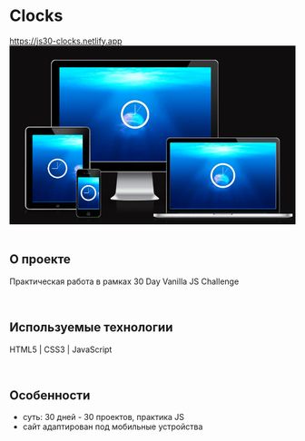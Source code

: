 <h1> Clocks </h1>
<a href="https://js30-clocks.netlify.app/"> https://js30-clocks.netlify.app </a>

<div align="center">
  <img src="src/cw_clocks.png">
</div>
<br>

<h2> О проекте </h2>
<p> Практическая работа в рамках 30 Day Vanilla JS Challenge </p>
<br>

<h2> Используемые технологии </h2>
<p> HTML5 | CSS3 | JavaScript </p>
<br>

<h2>Особенности</h2>
<ul>
  <li> суть: 30 дней - 30 проектов, практика JS </li>
  <li> сайт адаптирован под мобильные устройства </li>
</ul>
